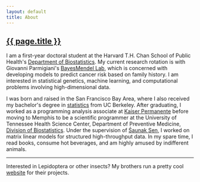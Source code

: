 ```yaml
---
layout: default
title: About
---
```


<h2><a href="{{ page.url }}" style="color:inherit">{{ page.title }}</a></h2>

I am a first-year doctoral student at the Harvard T.H. Chan School of Public Health's [Department of Biostatistics](https://www.hsph.harvard.edu/biostatistics). My current research rotation is with Giovanni Parmigiani's [BayesMendel Lab](http://bcb.dfci.harvard.edu/bayesmendel/index.php), which is concerned with developing models to predict cancer risk based on family history. I am interested in statistical genetics, machine learning, and computational problems involving high-dimensional data. 

I was born and raised in the San Francisco Bay Area, where I also received my bachelor's degree in [statistics](http://statistics.berkeley.edu) from UC Berkeley. After graduating, I worked as a programming analysis associate at [Kaiser Permanente](https://healthy.kaiserpermanente.org) before moving to Memphis to be a scientific programmer at the University of Tennessee Health Science Center, Department of Preventive Medicine, [Division of Biostatistics](https://www.uthsc.edu/prevmed/biostatistics/index.php). Under the supervision of [&#346;aunak Sen](http://senresearch.org), I worked on matrix linear models for structured high-throughput data. In my spare time, I read books, consume hot beverages, and am highly amused by indifferent animals. 

---

Interested in Lepidoptera or other insects? My brothers run a pretty cool [website](http://www.lianginsects.com) for their projects. 